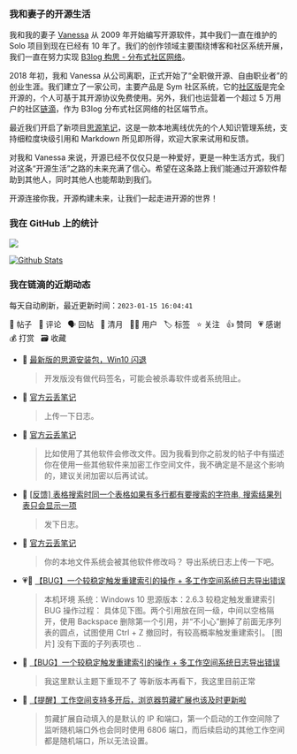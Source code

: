 ### 我和妻子的开源生活

我和我的妻子 [Vanessa](https://github.com/Vanessa219) 从 2009 年开始编写开源软件，其中我们一直在维护的 Solo 项目到现在已经有 10 年了。我们的创作领域主要围绕博客和社区系统开展，我们一直在努力实现 [B3log 构思 - 分布式社区网络](https://ld246.com/article/1546941897596)。

2018 年初，我和 Vanessa 从公司离职，正式开始了“全职做开源、自由职业者”的创业生涯。我们建立了一家公司，主要产品是 Sym 社区系统，它的[社区版](https://github.com/88250/symphony)是完全开源的，个人可基于其开源协议免费使用。另外，我们也运营着一个超过 5 万用户的社区[链滴](https://ld246.com)，作为 B3log 分布式社区网络的社区端节点。

最近我们开启了新项目[思源笔记](https://github.com/siyuan-note/siyuan)，这是一款本地离线优先的个人知识管理系统，支持细粒度块级引用和 Markdown 所见即所得，欢迎大家来试用和反馈。

对我和 Vanessa 来说，开源已经不仅仅只是一种爱好，更是一种生活方式，我们对这条“开源生活”之路的未来充满了信心。希望在这条路上我们能通过开源软件帮助到其他人，同时其他人也能帮助到我们。

开源连接你我，开源构建未来，让我们一起走进开源的世界！

### 我在 GitHub 上的统计

<a title="Hits" target="_blank" href="https://github.com/88250/88250"><img src="https://hits.b3log.org/88250/88250.svg"></a>

[![Github Stats](https://github-readme-stats.vercel.app/api?username=88250&theme=tokyonight&show_icons=true)](https://github.com/88250)

<!--events start -->

### 我在链滴的近期动态

每天自动刷新，最近更新时间：`2023-01-15 16:04:41`

📝 帖子 &nbsp; 💬 评论 &nbsp; 🗣 回帖 &nbsp; 🌙 清月 &nbsp; 👨‍💻 用户 &nbsp; 🏷️ 标签 &nbsp; ⭐️ 关注 &nbsp; 👍 赞同 &nbsp; 💗 感谢 &nbsp; 💰 打赏 &nbsp; 🗃 收藏

* 💬 [最新版的思源安装包，Win10 闪退](https://ld246.com/article/1673768643153/comment/1673769510549#comments)

  > 开发版没有做代码签名，可能会被杀毒软件或者系统阻止。
* 💬 [官方云丢笔记](https://ld246.com/article/1673720331239/comment/1673750398161#comments)

  > 上传一下日志。
* 💬 [官方云丢笔记](https://ld246.com/article/1673720331239/comment/1673748678056#comments)

  > 比如使用了其他软件会修改文件。因为我看到你之前发的帖子中有描述你在使用一些其他软件来加密工作空间文件，我不确定是不是这个影响的，建议关闭加密以后再试试。
* 💬 [[反馈] 表格搜索时同一个表格如果有多行都有要搜索的字符串, 搜索结果列表只会显示一项](https://ld246.com/article/1669213475394/comment/1673744327937#comments)

  > 发下日志。
* 💬 [官方云丢笔记](https://ld246.com/article/1673720331239/comment/1673744288394#comments)

  > 你的本地文件系统会被其他软件修改吗？ 导出系统日志上传一下吧。
* 💗📝 [【BUG】一个较稳定触发重建索引的操作 + 多工作空间系统日志导出错误](https://ld246.com/article/1673710123349)

  > 本机环境 系统：Windows 10 思源版本：2.6.3 较稳定触发重建索引 BUG 操作过程： 具体见下图。两个引用放在同一级，中间以空格隔开，使用 Backspace 删除第一个引用，并“不小心”删掉了前面无序列表的圆点，试图使用 Ctrl + Z 撤回时，有较高概率触发重建索引。 [图片] 没有下面的子列表项也 ..
* 💬 [【BUG】一个较稳定触发重建索引的操作 + 多工作空间系统日志导出错误](https://ld246.com/article/1673710123349/comment/1673711382967#comments)

  > 我这里默认主题下重现不了 等新版本再看下，我这里目前正常
* 💬 [【提醒】工作空间支持多开后，浏览器剪藏扩展也该及时更新啦](https://ld246.com/article/1673711004168/comment/1673711177206#comments)

  > 剪藏扩展自动填入的是默认的 IP 和端口，第一个启动的工作空间除了监听随机端口外也会同时使用 6806 端口，而后续启动的其他工作空间都是随机端口，所以无法设置。


<!--events end -->
